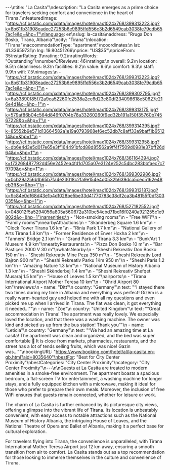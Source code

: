 ---\ntitle: "La Casita"\ndescription: "La Casita emerges as a prime choice for travelers seeking comfort and convenience in the heart of Tirana."\nfeaturedImage: "https://cf.bstatic.com/xdata/images/hotel/max1024x768/399313223.jpg?k=8b61fb31908eadec27253b6e9895ffd556c3b2d6549cab3038fe79cdb657ac1e&o=&hp=1"\nlanguage: en\nslug: la-casita\naddress: "Rruga Don Bosko, Tirana, Albania"\ncity: "Tirana"\nlocation: "Tirana"\naccommodationType: "apartment"\ncoordinates:\n  lat: 41.33659731\n  lng: 19.80451269\nprice: "US$35"\npriceFrom: 35\nstarRating: 3\nrating: 9.2\nratingWords: "Outstanding"\nnumberOfReviews: 46\nratings:\n  overall: 9.2\n  location: 9.5\n  cleanliness: 9.3\n  facilities: 9.2\n  value: 9.6\n  comfort: 9.3\n  staff: 9.9\n  wifi: 7.5\nimages:\n  - "https://cf.bstatic.com/xdata/images/hotel/max1024x768/399313223.jpg?k=8b61fb31908eadec27253b6e9895ffd556c3b2d6549cab3038fe79cdb657ac1e&o=&hp=1"\n  - "https://cf.bstatic.com/xdata/images/hotel/max1024x768/399302795.jpg?k=6a33890f85f72a9ea52260fc2538a2cc6d23c80df234098618e50627e216e4d1&o=&hp=1"\n  - "https://cf.bstatic.com/xdata/images/hotel/max1024x768/399313175.jpg?k=579af86b04c564d846f0704b78a33260260f9ed32b191a150f35760b74567228&o=&hp=1"\n  - "https://cf.bstatic.com/xdata/images/hotel/max1024x768/399314395.jpg?k=85552b9e571d13664582a1e19a0793968ef6ec52db7c8aff33a9baff1b651214&o=&hp=1"\n  - "https://cf.bstatic.com/xdata/images/hotel/max1024x768/399312958.jpg?k=db6e4d3e5d017e65e3ff164491bfcd88d85562a9ff4f7509d0981e37bff26d64&o=&hp=1"\n  - "https://cf.bstatic.com/xdata/images/hotel/max1024x768/361164394.jpg?k=f73268487792d456e2452ea4fd1d705a07e3124e252c54bc283bbfaec7c79709&o=&hp=1"\n  - "https://cf.bstatic.com/xdata/images/hotel/max1024x768/399302986.jpg?k=0cb29a256b1b65b7fa4e23018c2fa9e154e4d0532b639dca5cec5162e48eb3ff&o=&hp=1"\n  - "https://cf.bstatic.com/xdata/images/hotel/max1024x768/399313187.jpg?k=9c84e0df68d43e1b4df028be5be33d41770783c38df2ca3b48155f0df303035f&o=&hp=1"\n  - "https://cf.bstatic.com/xdata/images/hotel/max1024x768/527182552.jpg?k=048012f5a5294056a805a560672a310bc54cbd71bd16f0240a921255c1e9802d&o=&hp=1"\namenities:\n  - "Non-smoking rooms"\n  - "Free WiFi"\n  - "Family rooms"\nnearbyAttractions:\n  - "Skanderbeg Square 1.6 km"\n  - "Clock Tower Tirana 1.6 km"\n  - "Rinia Park 1.7 km"\n  - "National Gallery of Arts Tirana 1.8 km"\n  - "Former Residence of Enver Hoxha 2 km"\n  - "Tanners' Bridge 2.1 km"\n  - "Grand Park of Tirana 3.3 km"\n  - "Bunk'Art 1 Museum 4.9 km"\nnearbyRestaurants:\n  - "Pizza Don Bosko 10 m"\n  - "Bar Pastiçeri 2000 V 30 m"\nwhatsNearby:\n  - "Sheshi Rekreativ Don Bosko 150 m"\n  - "Sheshi Rekreativ Mine Peza 350 m"\n  - "Sheshi Rekreativ Lord Bajron 900 m"\n  - "Sheshi Rekreativ Parku 1Km 950 m"\n  - "Sheshi Paris 1.2 km"\n  - "Amazing Nature 1.3 km"\n  - "National Museum of History Albania 1.3 km"\n  - "Sheshi Skënderbej 1.4 km"\n  - "Sheshi Rekreativ Shefqet Musaraj 1.5 km"\n  - "House of Leaves 1.5 km"\nairports:\n  - "Tirana International Airport Mother Teresa 10 km"\n  - "Ohrid Airport 80 km"\nreviews:\n  - name: "Ditt"\n    country: "Germany"\n    text: "“I stayed there two times during my time in Albania and everything was perfect! Gizëm is a really warm-hearted guy and helped me with all my questions and even picked me up when I arrived in Tirana. The flat was clean, it got everything it needed...”"\n  - name: "Zoe"\n    country: "United Kingdom"\n    text: "“Great accommodation in Tirana!
The apartment was really lovely. We especially loved the location, and that there was a washing machine. The owner was kind and picked us up from the bus station! Thank you”"\n  - name: "Leticia"\n    country: "Germany"\n    text: "“We had an amazing time at La casita! The apartment was clean and organized, and the bed was super comfortable 🤩 It is close from markets, pharmacies, restaurants, and the street has a lot of tends selling fruits, which was nice! Gazin was...”"\nbookingURL: "https://www.booking.com/hotel/al/la-casita.en-gb.html?aid=8035640"\nbestFor: "Best for City Center Proximity"\nbestCategories: "City Center Proximity"\ncategory: "City Center Proximity"\n---\n\nGuests at La Casita are treated to modern amenities in a smoke-free environment. The apartment boasts a spacious bedroom, a flat-screen TV for entertainment, a washing machine for longer stays, and a fully equipped kitchen with a microwave, making it ideal for those who prefer to prepare their own meals. Moreover, the inclusion of free WiFi ensures that guests remain connected, whether for leisure or work.

The charm of La Casita is further enhanced by its picturesque city views, offering a glimpse into the vibrant life of Tirana. Its location is unbeatably convenient, with easy access to notable attractions such as the National Museum of History Albania, the intriguing House of Leaves, and the National Theatre of Opera and Ballet of Albania, making it a perfect base for cultural exploration.

For travelers flying into Tirana, the convenience is unparalleled, with Tirana International Mother Teresa Airport just 12 km away, ensuring a smooth transition from air to comfort. La Casita stands out as a top recommendation for those looking to immerse themselves in the culture and convenience of Tirana.